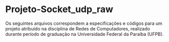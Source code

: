 # Projeto-Socket_udp_raw

Os seguintes arquivos correspondem a especificações e códigos para um projeto atribuído na disciplina de Redes de Computadores, realizado durante período de graduação na Universidade Federal da Paraíba (UFPB).
